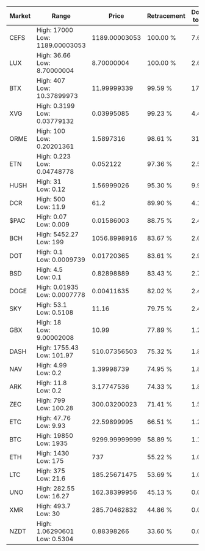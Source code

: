 | Market | Range | Price| Retracement | Doubles to 50% |
| --- | --- | --- | --- | --- |
| CEFS | High: 17000<br />Low: 1189.00003053 | 1189.00003053 | 100.00 % | 7.65 |
| LUX | High: 36.66<br />Low: 8.70000004 | 8.70000004 | 100.00 % | 2.61 |
| BTX | High: 407<br />Low: 10.37899973 | 11.99999339 | 99.59 % | 17.39 |
| XVG | High: 0.3199<br />Low: 0.03779132 | 0.03995085 | 99.23 % | 4.48 |
| ORME | High: 100<br />Low: 0.20201361 | 1.5897316 | 98.61 % | 31.52 |
| ETN | High: 0.223<br />Low: 0.04748778 | 0.052122 | 97.36 % | 2.59 |
| HUSH | High: 31<br />Low: 0.12 | 1.56999026 | 95.30 % | 9.91 |
| DCR | High: 500<br />Low: 11.9 | 61.2 | 89.90 % | 4.18 |
| $PAC | High: 0.07<br />Low: 0.009 | 0.01586003 | 88.75 % | 2.49 |
| BCH | High: 5452.27<br />Low: 199 | 1056.8998916 | 83.67 % | 2.67 |
| DOT | High: 0.1<br />Low: 0.0009739 | 0.01720365 | 83.61 % | 2.93 |
| BSD | High: 4.5<br />Low: 0.1 | 0.82898889 | 83.43 % | 2.77 |
| DOGE | High: 0.01935<br />Low: 0.0007778 | 0.00411635 | 82.02 % | 2.44 |
| SKY | High: 53.1<br />Low: 0.5108 | 11.16 | 79.75 % | 2.40 |
| GBX | High: 18<br />Low: 9.00002008 | 10.99 | 77.89 % | 1.23 |
| DASH | High: 1755.43<br />Low: 101.97 | 510.07356503 | 75.32 % | 1.82 |
| NAV | High: 4.99<br />Low: 0.2 | 1.39998739 | 74.95 % | 1.85 |
| ARK | High: 11.8<br />Low: 0.2 | 3.17747536 | 74.33 % | 1.89 |
| ZEC | High: 799<br />Low: 100.28 | 300.03200023 | 71.41 % | 1.50 |
| ETC | High: 47.76<br />Low: 9.93 | 22.59899995 | 66.51 % | 1.28 |
| BTC | High: 19850<br />Low: 1935 | 9299.99999999 | 58.89 % | 1.17 |
| ETH | High: 1430<br />Low: 175 | 737 | 55.22 % | 1.09 |
| LTC | High: 375<br />Low: 21.6 | 185.25671475 | 53.69 % | 1.07 |
| UNO | High: 282.55<br />Low: 16.27 | 162.38399956 | 45.13 % | 0.00 |
| XMR | High: 493.7<br />Low: 30 | 285.70462832 | 44.86 % | 0.00 |
| NZDT | High: 1.06290601<br />Low: 0.5304 | 0.88398266 | 33.60 % | 0.00 |
